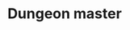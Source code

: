 <h1 align="center">Dungeon master</h1>
<h2 В репозитории хранятся:</h2>
<h3основной програмный код с комметариями;</h3>
<h4Тесты основных функции;</h4>
<h5Документация.</h5>
<h6Полный проект по ссылке - https://drive.google.com/drive/folders/1yz9sjRdGraTIIan8pVDOqrlARD8P_qSw?usp=share_link</h6>
